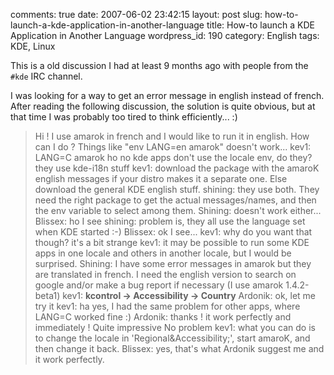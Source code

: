 comments: true
date: 2007-06-02 23:42:15
layout: post
slug: how-to-launch-a-kde-application-in-another-language
title: How-to launch a KDE Application in Another Language
wordpress_id: 190
category: English
tags: KDE, Linux

This is a old discussion I had at least 9 months ago with people from the `#kde` IRC channel.

I was looking for a way to get an error message in english instead of french. After reading the following discussion, the solution is quite obvious, but at that time I was probably too tired to think efficiently... :)

> <kev1> Hi ! I use amarok in french and I would like to run it in english. How can I do ?
<kev1> Things like "env LANG=en amarok" doesn't work...
<shining> kev1: LANG=C amarok
<shining> ho no
<shining> kde apps don't use the locale env, do they? they use kde-i18n stuff
<Blissex> kev1: download the package with the amaroK english messages if your distro makes it a separate one. Else download the general KDE english stuff.
<Blissex> shining: they use both. They need the right package to get the actual messages/names, and then the env variable to select among them.
<kev1> Shining: doesn't work either...
<shining> Blissex: ho I see
<Blissex> shining: problem is, they all use the language set when KDE started :-)
<kev1> Blissex: ok I see...
<shining> kev1: why do you want that though? it's a bit strange
<Blissex> kev1: it may be possible to run some KDE apps in one locale and others in another locale, but I would be surprised.
<kev1> Shining: I have some error messages in amarok but they are translated in french. I need the english version to search on google and/or make a bug report if necessary
<kev1> (I use amarok 1.4.2-beta1)
<Ardonik> kev1: **kcontrol -> Accessibility -> Country**
<kev1> Ardonik: ok, let me try it
<shining> kev1: ha yes, I had the same problem for other apps, where LANG=C worked fine :)
<kev1> Ardonik: thanks ! it work perfectly and immediately ! Quite impressive
<Ardonik> No problem
<Blissex> kev1: what you can do is to change the locale in 'Regional&Accessibility;', start amaroK, and then change it back.
<kev1> Blissex: yes, that's what Ardonik suggest me and it work perfectly.
